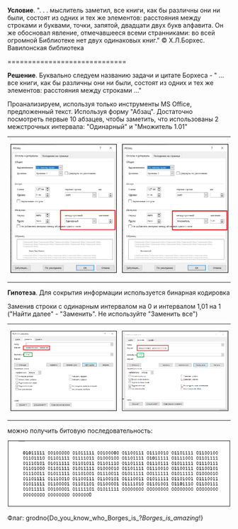 **Условие**. ". . . мыслитель заметил, все книги, как бы различны они ни были, состоят из одних и тех же элементов: расстояния между строками и буквами, точки, запятой, двадцати двух букв алфавита. Он же обосновал явление, отмечавшееся всеми странниками: во всей огромной Библиотеке нет двух одинаковых книг."
© Х.Л.Борхес. Вавилонская библиотека

=============================

**Решение**. Буквально следуем названию задачи и цитате Борхеса - " ... все книги, как бы различны они ни были, состоят из одних и тех же элементов: расстояния между строками ..."

Проанализируем, используя только инструменты MS Office, предложенный текст. Используя форму "Абзац". Достаточно посмотреть первые 10 абзацев, чтобы заметить, что использованы 2 межстрочных интервала: "Одинарный" и "Множитель 1.01"

<table><tr alogn=center>
<td align="center">
<p align="center">
 <img width="500px" src="../../img/StegoInOffice-01.png" alt="qr" border="1"/>
</p>
</td>
<td align="center">
<p align="center">
 <img width="500px" src="../../img/StegoInOffice-02.png" alt="qr" border="1"/>
</p>
</td>
</tr></table>

**Гипотеза**. Для сокрытия информации используется бинарная кодировка

Заменив строки с одинарным интервалом на 0 и интервалом 1,01 на 1 ("Найти далее" - "Заменить". Не используйте "Заменить все")
<table><tr alogn=center>
<td align="center">
<p align="center">
 <img width="500px" src="../../img/StegoInOffice-03.png" alt="qr" border="1"/>
</p>
</td>
<td align="center">
<p align="center">
 <img width="500px" src="../../img/StegoInOffice-04.png" alt="qr" border="1"/>
</p>
</td>
</tr></table>
 можно получить битовую последовательность:

 <p align="center">
 <img width="500px" src="../../img/StegoInOffice-05.png" alt="qr" border="1"/>
</p>

Флаг: grodno{Do_you_know_who_Borges_is_?_Borges_is_amazing_!}




